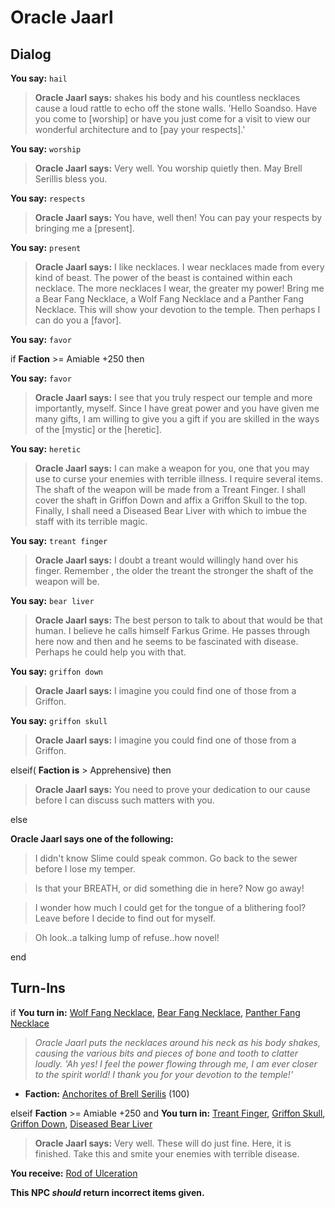 # Oracle Jaarl
## Dialog

**You say:** `hail`



>**Oracle Jaarl says:** shakes his body and his countless necklaces cause a loud rattle to echo off the stone walls. 'Hello Soandso. Have you come to [worship] or have you just come for a visit to view our wonderful architecture and to [pay your respects].'

**You say:** `worship`



>**Oracle Jaarl says:** Very well. You worship quietly then. May Brell Serillis bless you.

**You say:** `respects`



>**Oracle Jaarl says:** You have, well then! You can pay your respects by bringing me a [present].

**You say:** `present`



>**Oracle Jaarl says:** I like necklaces. I wear necklaces made from every kind of beast. The power of the beast is contained within each necklace. The more necklaces I wear, the greater my power! Bring me a Bear Fang Necklace, a Wolf Fang Necklace and a Panther Fang Necklace. This will show your devotion to the temple. Then perhaps I can do you a [favor].

**You say:** `favor`



if **Faction** >= Amiable +250 then



**You say:** `favor`





>**Oracle Jaarl says:** I see that you truly respect our temple and more importantly, myself. Since I have great power and you have given me many gifts, I am willing to give you a gift if you are skilled in the ways of the [mystic] or the [heretic].



**You say:** `heretic`





>**Oracle Jaarl says:** I can make a weapon for you, one that you may use to curse your enemies with terrible illness. I require several items. The shaft of the weapon will be made from a Treant Finger. I shall cover the shaft in Griffon Down and affix a Griffon Skull to the top. Finally, I shall need a Diseased Bear Liver with which to imbue the staff with its terrible magic.



**You say:** `treant finger`





>**Oracle Jaarl says:** I doubt a treant would willingly hand over his finger. Remember , the older the treant the stronger the shaft of the weapon will be.



**You say:** `bear liver`





>**Oracle Jaarl says:** The best person to talk to about that would be that human. I believe he calls himself Farkus Grime. He passes through here now and then and he seems to be fascinated with disease. Perhaps he could help you with that.



**You say:** `griffon down`





>**Oracle Jaarl says:** I imagine you could find one of those from a Griffon.



**You say:** `griffon skull`





>**Oracle Jaarl says:** I imagine you could find one of those from a Griffon.




elseif( **Faction is** > Apprehensive) then



>**Oracle Jaarl says:** You need to prove your dedication to our cause before I can discuss such matters with you.


else



**Oracle Jaarl says one of the following:**

>I didn't know Slime could speak common.  Go back to the sewer before I lose my temper.

>Is that your BREATH, or did something die in here?  Now go away!

>I wonder how much I could get for the tongue of a blithering fool?  Leave before I decide to find out for myself.

>Oh look..a talking lump of refuse..how novel!

end

## Turn-Ins





if **You turn in:** [Wolf Fang Necklace](/item/8258), [Bear Fang Necklace](/item/8261), [Panther Fang Necklace](/item/8257)


>*Oracle Jaarl puts the necklaces around his neck as his body shakes, causing the various bits and pieces of bone and tooth to clatter loudly. 'Ah yes! I feel the power flowing through me, I am ever closer to the spirit world! I thank you for your devotion to the temple!'*


* __Faction:__ [Anchorites of Brell Serilis](/faction/1598) (100)

elseif **Faction** >= Amiable +250 and  **You turn in:** [Treant Finger](/item/8268), [Griffon Skull](/item/8267), [Griffon Down](/item/8266), [Diseased Bear Liver](/item/8265)


>**Oracle Jaarl says:** Very well. These will do just fine. Here, it is finished. Take this and smite your enemies with terrible disease.


 **You receive:**  [Rod of Ulceration](/item/8071) 

**This NPC *should* return incorrect items given.**
